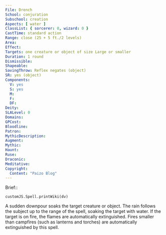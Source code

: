 ```yaml
---
File: Drench
School: conjuration
Subschool: creation
Aspects: [ water ]
ClassList: { sorcerer: 0, wizard: 0 }
CastTime: standard action
Range: close (25 + 5 ft./2 levels)
Area: 
Effect: 
Targets: one creature or object of size Large or smaller
Duration: 1 round
Dismissible: 
Shapeable: 
SavingThrow: Reflex negates (object)
SR: yes (object)
Components:
  V: yes
  S: yes
  M: 
  F: 
  DF: 
Deity: 
SLALevel: 0
Domains: 
GPCost: 
Bloodline: 
Patron: 
MythicDescription: 
Augment: 
Mythic: 
Haunt: 
Ruse: 
Draconic: 
Meditative: 
Copyright:
  Content: "Paizo Blog"
---
```

Brief:: 

```dataviewjs
customJS.Spell.printWiki(dv)
```

A sudden downpour soaks the target creature or object. The rain follows the subject up to the range of the spell, soaking the target with water. If the target is on fire, the flames are automatically extinguished. Fires smaller than campfires (such as lanterns and torches) are automatically extinguished by this spell.
